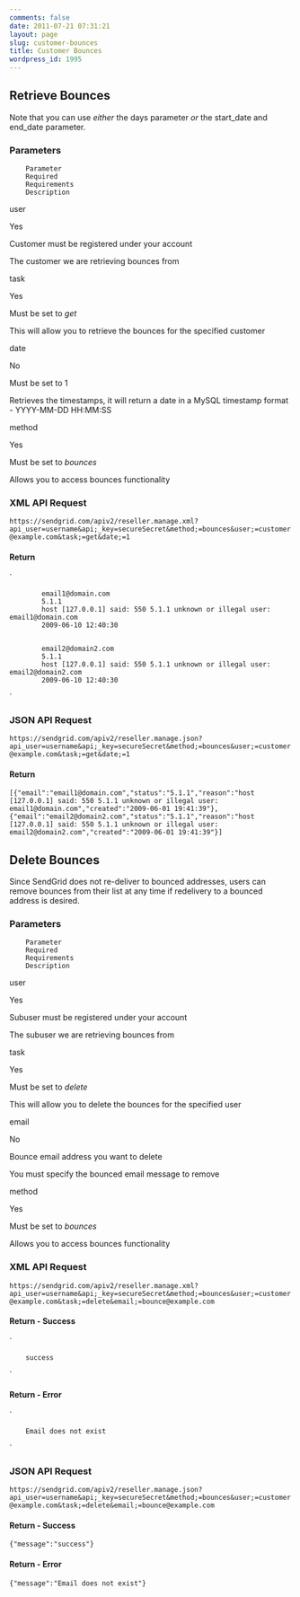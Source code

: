 ```yaml
---
comments: false
date: 2011-07-21 07:31:21
layout: page
slug: customer-bounces
title: Customer Bounces
wordpress_id: 1995
---
```


## Retrieve Bounces





Note that you can use _either_ the days parameter _or_ the start_date and end_date parameter.





### Parameters






	


		Parameter
		Required
		Requirements
		Description
	
	


		
user

		
Yes

		
Customer must be registered under your
		account

		
The customer we are retrieving bounces from

	
	


		
task

		
Yes

		
Must be set to _get_

		
This will allow you to retrieve the bounces
		for the specified customer

	
	


		
date

		
No

		
Must be set to 1

		
Retrieves the timestamps, it will return a
		date in a MySQL timestamp format - YYYY-MM-DD HH:MM:SS

	
	


		
method

		
Yes

		
Must be set to _bounces_

		
Allows you to access bounces functionality

	




### XML API Request



`https://sendgrid.com/apiv2/reseller.manage.xml?api_user=username&api;_key=secureSecret&method;=bounces&user;=customer@example.com&task;=get&date;=1`



#### Return



`
	
		
			email1@domain.com
			5.1.1
			host [127.0.0.1] said: 550 5.1.1 unknown or illegal user: email1@domain.com
			2009-06-10 12:40:30
		
		
			email2@domain2.com
			5.1.1
			host [127.0.0.1] said: 550 5.1.1 unknown or illegal user: email2@domain2.com
			2009-06-10 12:40:30
		
	
`



### JSON API Request



`https://sendgrid.com/apiv2/reseller.manage.json?api_user=username&api;_key=secureSecret&method;=bounces&user;=customer@example.com&task;=get&date;=1`



#### Return


`[{"email":"email1@domain.com","status":"5.1.1","reason":"host [127.0.0.1] said: 550 5.1.1 unknown or illegal user: email1@domain.com","created":"2009-06-01 19:41:39"},{"email":"email2@domain2.com","status":"5.1.1","reason":"host [127.0.0.1] said: 550 5.1.1 unknown or illegal user: email2@domain2.com","created":"2009-06-01 19:41:39"}]   `




## Delete Bounces





Since SendGrid does not re-deliver to bounced addresses, users can remove bounces from their list at any time if redelivery to a bounced address is desired.





### Parameters






	


		Parameter
		Required
		Requirements
		Description
	
	


		
user

		
Yes

		
Subuser must be registered under your account

		
The subuser we are retrieving bounces from

	
	


		
task

		
Yes

		
Must be set to _delete_

		
This will allow you to delete the bounces for
		the specified user

	
	


		
email

		
No

		
Bounce email address you want to delete

		
You must specify the bounced email message to
		remove

	
	


		
method

		
Yes

		
Must be set to _bounces_

		
Allows you to access bounces functionality

	




### XML API Request



`https://sendgrid.com/apiv2/reseller.manage.xml?api_user=username&api;_key=secureSecret&method;=bounces&user;=customer@example.com&task;=delete&email;=bounce@example.com`



#### Return - Success



`
	
		success
	
`



#### Return - Error



`
	
		Email does not exist
	
`



### JSON API Request



`https://sendgrid.com/apiv2/reseller.manage.json?api_user=username&api;_key=secureSecret&method;=bounces&user;=customer@example.com&task;=delete&email;=bounce@example.com`



#### Return - Success



`{"message":"success"}`



#### Return - Error



`{"message":"Email does not exist"}`
